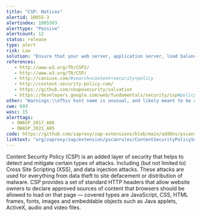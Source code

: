 ```yaml
---
title: "CSP: Notices"
alertid: 10055-3
alertindex: 1005503
alerttype: "Passive"
alertcount: 12
status: release
type: alert
risk: Low
solution: "Ensure that your web server, application server, load balancer, etc. is properly configured to set the Content-Security-Policy header."
references:
   - http://www.w3.org/TR/CSP2/
   - http://www.w3.org/TR/CSP/
   - http://caniuse.com/#search=content+security+policy
   - http://content-security-policy.com/
   - https://github.com/shapesecurity/salvation
   - https://developers.google.com/web/fundamentals/security/csp#policy_applies_to_a_wide_variety_of_resources
other: "Warnings:\\nThis host name is unusual, and likely meant to be a keyword that is missing the required quotes: 'none'."
cwe: 693
wasc: 15
alerttags: 
  - OWASP_2017_A06
  - OWASP_2021_A05
code: https://github.com/zaproxy/zap-extensions/blob/main/addOns/pscanrules/src/main/java/org/zaproxy/zap/extension/pscanrules/ContentSecurityPolicyScanRule.java
linktext: "org/zaproxy/zap/extension/pscanrules/ContentSecurityPolicyScanRule.java"
---
```

Content Security Policy (CSP) is an added layer of security that helps to detect and mitigate certain types of attacks. Including (but not limited to) Cross Site Scripting (XSS), and data injection attacks. These attacks are used for everything from data theft to site defacement or distribution of malware. CSP provides a set of standard HTTP headers that allow website owners to declare approved sources of content that browsers should be allowed to load on that page — covered types are JavaScript, CSS, HTML frames, fonts, images and embeddable objects such as Java applets, ActiveX, audio and video files.

